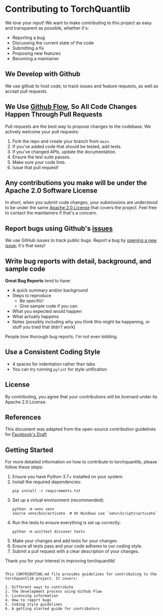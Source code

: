 # Contributing to TorchQuantlib

We love your input! We want to make contributing to this project as easy and transparent as possible, whether it's:

- Reporting a bug
- Discussing the current state of the code
- Submitting a fix
- Proposing new features
- Becoming a maintainer

## We Develop with Github

We use github to host code, to track issues and feature requests, as well as accept pull requests.

## We Use [Github Flow](https://guides.github.com/introduction/flow/index.html), So All Code Changes Happen Through Pull Requests

Pull requests are the best way to propose changes to the codebase. We actively welcome your pull requests:

1. Fork the repo and create your branch from `main`.
2. If you've added code that should be tested, add tests.
3. If you've changed APIs, update the documentation.
4. Ensure the test suite passes.
5. Make sure your code lints.
6. Issue that pull request!

## Any contributions you make will be under the Apache 2.0 Software License

In short, when you submit code changes, your submissions are understood to be under the same [Apache 2.0 License](http://www.apache.org/licenses/LICENSE-2.0) that covers the project. Feel free to contact the maintainers if that's a concern.

## Report bugs using Github's [issues](https://github.com/jialuechen/torchquantlib/issues)

We use GitHub issues to track public bugs. Report a bug by [opening a new issue](https://github.com/jialuechen/torchquantlib/issues/new); it's that easy!

## Write bug reports with detail, background, and sample code

**Great Bug Reports** tend to have:

- A quick summary and/or background
- Steps to reproduce
  - Be specific!
  - Give sample code if you can.
- What you expected would happen
- What actually happens
- Notes (possibly including why you think this might be happening, or stuff you tried that didn't work)

People *love* thorough bug reports. I'm not even kidding.

## Use a Consistent Coding Style

* 4 spaces for indentation rather than tabs
* You can try running `pylint` for style unification

## License

By contributing, you agree that your contributions will be licensed under its Apache 2.0 License.

## References

This document was adapted from the open-source contribution guidelines for [Facebook's Draft](https://github.com/facebook/draft-js/blob/master/CONTRIBUTING.md)

## Getting Started

For more detailed information on how to contribute to torchquantlib, please follow these steps:

1. Ensure you have Python 3.7+ installed on your system.
2. Install the required dependencies:
   ```
   pip install -r requirements.txt
   ```
3. Set up a virtual environment (recommended):
   ```
   python -m venv venv
   source venv/bin/activate  # On Windows use `venv\Scripts\activate`
   ```
4. Run the tests to ensure everything is set up correctly:
   ```
   python -m unittest discover tests
   ```
5. Make your changes and add tests for your changes.
6. Ensure all tests pass and your code adheres to our coding style.
7. Submit a pull request with a clear description of your changes.

Thank you for your interest in improving torchquantlib!
```

This CONTRIBUTING.md file provides guidelines for contributing to the torchquantlib project. It covers:

1. Different ways to contribute
2. The development process using Github Flow
3. Licensing information
4. How to report bugs
5. Coding style guidelines
6. A getting started guide for contributors
​​​​​​​​​​​​​​​​